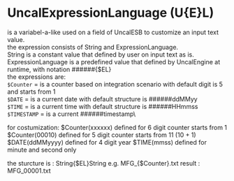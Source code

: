# UncalExpressionLanguage (U{E}L)

is a variabel-a-like used on a field of UncalESB to customize an input text value.\
the expression consists of String and ExpressionLanguage.\
String is a constant value that defined by user on input text as is.\
ExpressionLanguage is a predefined value that defined by UncalEngine at runtime, with notation ######{$EL}\
the expressions are:\
`$Counter` = is a counter based on integration scenario with default digit is 5 and starts from 1\
`$DATE` = is a current date with default structure is ######ddMMyy\
`$TIME` = is a current time with default structure is ######HHmmss\
`$TIMESTAMP` = is a current ######timestamp\

for costumization:
$Counter(xxxxxx) defined for 6 digit counter starts from 1
$Counter(00010) defined for 5 digit counter starts from 11 (10 + 1)
$DATE(ddMMyyyy) defined for 4 digit year
$TIME(mmss) defined for minute and second only

the sturcture is :
String{$EL}String
e.g.
MFG_{$Counter}.txt
result :
MFG_00001.txt

